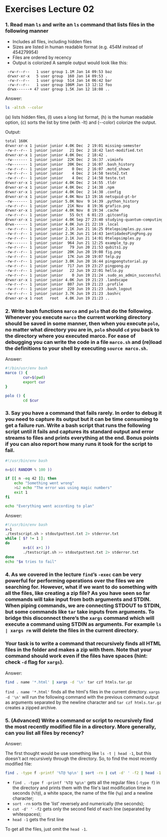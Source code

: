 # Exercises Lecture 02

### 1. Read man `ls` and write an `ls` command that lists files in the following manner

- Includes all files, including hidden files
- Sizes are listed in human readable format (e.g. 454M instead of 454279954)
- Files are ordered by recency
- Output is colorized
A sample output would look like this:

```
 -rw-r--r--   1 user group 1.1M Jan 14 09:53 baz
 drwxr-xr-x   5 user group  160 Jan 14 09:53 .
 -rw-r--r--   1 user group  514 Jan 14 06:42 bar
 -rw-r--r--   1 user group 106M Jan 13 12:12 foo
 drwx------+ 47 user group 1.5K Jan 12 18:08 ..
```

Answer:

```bash
ls -altch --color
```

(a) lists hidden files, (l) uses a long list format, (h) is the human readable option, (c) sorts the list by time (with -lt) and (--color) colorize the output.

Output:

```bash
total 160K
drwxr-xr-x 1 junior junior 4.0K Dec  2 19:01 missing-semester
-rw-r--r-- 1 junior junior   21 Dec  2 18:42 last-modified.txt
drwxr-xr-x 1 junior junior 4.0K Dec  2 18:42 .
-rw------- 1 junior junior  22K Dec  2 16:37 .viminfo
-rw------- 1 junior junior  20K Dec  2 16:07 .bash_history
-rw-r--r-- 1 junior junior    0 Dec  2 16:07 .motd_shown
-rw-r--r-- 1 junior junior    4 Dec  2 14:58 teste2.txt
-rw-r--r-- 1 junior junior    4 Dec  2 14:58 teste.txt
drwxr-xr-x 1 junior junior 4.0K Dec  2 14:55 .tldr
drwxr-xr-x 1 junior junior 4.0K Dec  2 14:38 .npm
drwxr-xr-x 1 junior junior 4.0K Dec  2 14:38 .config
drwxr-xr-x 1 junior junior 4.0K Nov 13 19:16 netsquid-pt-br
-rw------- 1 junior junior 5.0K Nov  9 14:39 .python_history
-rw-r--r-- 1 junior junior  21K Nov  8 19:36 grafico.png
drwxr-xr-x 1 junior junior 4.0K Nov  8 19:34 .cache
-rw-r--r-- 1 junior junior   55 Oct  6 01:23 .gitconfig
drwxr-xr-x 1 junior junior 4.0K Sep 27 23:40 studying-quantum-computing
drwx------ 1 junior junior 4.0K Jun 21 22:19 .local
-rw-r--r-- 1 junior junior 2.1K Jun 21 16:25 0telepsimples.py.save
-rw-r--r-- 1 junior junior 2.3K Jun 21 14:43 1entidadesPingPong.py
-rw-r--r-- 1 junior junior 2.1K Jun 21 14:01 0telepsimples.py
-rw------- 1 junior junior  964 Jun 21 12:25 example_tp.py
-rw-r--r-- 1 junior junior   79 Jun 20 21:53 qubits1.py
-rw-r--r-- 1 junior junior  20K Jun 20 19:08 fig.png
-rw-r--r-- 1 junior junior  17K Jun 20 19:07 telp.py
-rw-r--r-- 1 junior junior 3.0K Jun 20 16:44 pingpongtutorial.py
-rw-r--r-- 1 junior junior  717 Jun 19 23:27 pingpong.py
-rw-r--r-- 1 junior junior   22 Jun 19 22:01 hello.py
-rw-r--r-- 1 junior junior    0 Jun 19 21:24 .sudo_as_admin_successful
drwxr-xr-x 1 junior junior 4.0K Jun 19 21:23 .landscape
-rw-r--r-- 1 junior junior  807 Jun 19 21:23 .profile
-rw-r--r-- 1 junior junior  220 Jun 19 21:23 .bash_logout
-rw-r--r-- 1 junior junior 3.7K Jun 19 21:23 .bashrc
drwxr-xr-x 1 root   root   4.0K Jun 19 21:23 ..
```

### 2. Write bash functions `marco` and `polo` that do the following. Whenever you execute `marco` the current working directory should be saved in some manner, then when you execute `polo`, no matter what directory you are in, `polo` should `cd` you back to the directory where you executed marco. For ease of debugging you can write the code in a file `marco.sh` and (re)load the definitions to your shell by executing `source marco.sh`.

Answer:

```bash
#!/bin/usr/env bash
marco () {
        cur=$(pwd)
        export cur
}

polo () {
        cd $cur
```

### 3. Say you have a command that fails rarely. In order to debug it you need to capture its output but it can be time consuming to get a failure run. Write a bash script that runs the following script until it fails and captures its standard output and error streams to files and prints everything at the end. Bonus points if you can also report how many runs it took for the script to fail.

```bash
#!/usr/bin/env bash

n=$(( RANDOM % 100 ))

if [[ n -eq 42 ]]; then
    echo "Something went wrong"
    >&2 echo "The error was using magic numbers"
    exit 1
fi

echo "Everything went according to plan"
```

Answer:

```bash
#!/usr/bin/env bash
x=1
./testscript.sh > stdoutputtest.txt 2> stderror.txt
while [ $? != 1 ]
do
        x=$(( x+1 ))
        ./testscript.sh >> stdoutputtest.txt 2> stderror.txt
done
echo "$x tries to fail"
```

### 4. As we covered in the lecture `find`’s `-exec` can be very powerful for performing operations over the files we are searching for. However, what if we want to do something with all the files, like creating a zip file? As you have seen so far commands will take input from both arguments and STDIN. When piping commands, we are connecting STDOUT to STDIN, but some commands like `tar` take inputs from arguments. To bridge this disconnect there’s the `xargs` command which will execute a command using STDIN as arguments. For example `ls | xargs rm` will delete the files in the current directory.

### Your task is to write a command that recursively finds all HTML files in the folder and makes a zip with them. Note that your command should work even if the files have spaces (hint: check `-d` flag for `xargs`).

Answer:

```bash
find . name '*.html' | xargs -d '\n' tar czf htmls.tar.gz
```

`find . name '*.html'` finds all the html's files in the current directory. `xargs -d '\n'` will run the following command with the previous command output as arguments separated by the newline character and `tar czf htmls.tar.gz` creates a zipped archive.

### 5. (Advanced) Write a command or script to recursively find the most recently modified file in a directory. More generally, can you list all files by recency?

Answer:

The first thought would be use something like `ls -t | head -1`, but this doesn't act recursively through the directory. So, to find the most recently modified file:

```bash
find . -type f -printf '%T@ %p\n' | sort -rn | cut -d' ' -f2 | head -1
```

- `find . -type f -printf '%T@ %p\n'` gets all the regular files (`-type f`) in the directory and prints them with the file's last modification time in seconds (`%T@`), a white space, the name of the file (`%p`) and a newline character;
- `sort -rn` sorts the 'list' reversely and numerically (the seconds);
- `cut -d' ' -f2` gets only the second field of each line (separated by whitespaces);
- `head -1` gets the first line

To get all the files, just omit the `head -1`.
